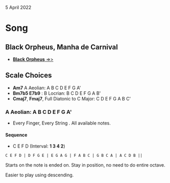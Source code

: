 5 April 2022

# Song

## Black Orpheus, Manha de Carnival

- [**Black Orpheus** =>>](https://learningukulele.com/songs/code/UL504)

## Scale Choices

- **Am7** A Aeolian: A B C D E F G A'
- **Bm7b5 E7b9** : B Locrian: B C D E F G A B'
- **Cmaj7**, **Fmaj7**, Full Diatonic to C Major: C D E F G A B C'


### A Aeolian: A B C D E F G A'

- Every Finger, Every String . All available notes.

#### Sequence

- C E F D (Interval: **1 3 4 2**)

```
C E F D | D F G E | E G A G | F A B C | G B C A | A C D B ||
```
Starts on the note is ended on. Stay in position, no need to do entire octave.

Easier to play using descending.
